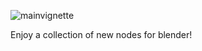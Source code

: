 ![mainvignette](https://github.com/user-attachments/assets/8261d885-63f4-4fa0-b284-e933440fea4c)

Enjoy a collection of new nodes for blender!
